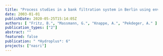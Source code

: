 ```yaml
---
title: "Process studies in a bank filtration system in Berlin using environmental tracers"
date: 2003-01-01
publishDate: 2020-05-25T15:14:05Z
authors: [ "Fritz, B.", "Massmann, G.", "Knappe, A.", "Pekdeger, A." ]
publication_types: ["2"]
abstract: ""
featured: false
publication: " *Hydroplus*: 6"
projects: ["nasri"]
---
```


